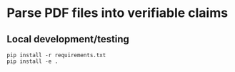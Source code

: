 # Parse PDF files into verifiable claims

## Local development/testing

```
pip install -r requirements.txt
pip install -e .
```
